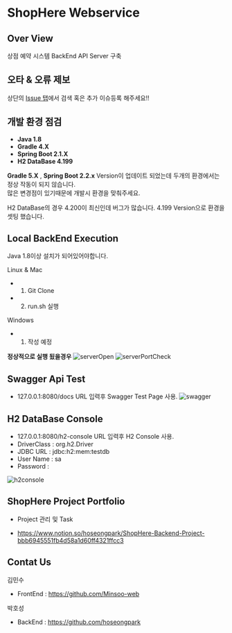 # ShopHere Webservice

## Over View
상점 예약 시스템 BackEnd API Server 구축

## 오타 & 오류 제보

상단의 [Issue 탭](https://github.com/Lion_Park/shophere/issues)에서 검색 혹은 추가 이슈등록 해주세요!!

## 개발 환경 점검
* **Java 1.8**
* **Gradle 4.X**
* **Spring Boot 2.1.X**
* **H2 DataBase 4.199**

**Gradle 5.X** , **Spring Boot 2.2.x** Version이 업데이트 되었는데 두개의 환경에서는 정상 작동이 되지 않습니다.  
많은 변경점이 있기때문에 개발시 환경을 맞춰주세요.

H2 DataBase의 경우 4.200이 최신인데 버그가 많습니다. 4.199 Version으로 환경을 셋팅 했습니다.

## Local BackEnd Execution
Java 1.8이상 설치가 되어있어야합니다.   

Linux & Mac
* 1. Git Clone
* 2. run.sh 실행

Windows
* 1. 작성 예정

**정상적으로 실행 됬을경우**
![serverOpen](https://user-images.githubusercontent.com/39320966/83196886-974ff000-a177-11ea-8c6e-b011eddedd39.png)
![serverPortCheck](https://user-images.githubusercontent.com/39320966/83197039-d0886000-a177-11ea-8c43-855c42f07b07.png)

## Swagger Api Test
* 127.0.0.1:8080/docs URL 입력후 Swagger Test Page 사용.
![swagger](https://user-images.githubusercontent.com/39320966/83198201-b3ed2780-a179-11ea-8141-2acca4a89b18.png)

## H2 DataBase Console
* 127.0.0.1:8080/h2-console URL 입력후 H2 Console 사용.
* DriverClass : org.h2.Driver
* JDBC URL : jdbc:h2:mem:testdb
* User Name : sa
* Password :

![h2console](https://user-images.githubusercontent.com/39320966/83198824-fcf1ab80-a17a-11ea-8398-d53bff3caacd.png)

## ShopHere Project Portfolio
* Project 관리 및 Task 
- https://www.notion.so/hoseongpark/ShopHere-Backend-Project-bbb6945551fb4d58a1d60ff4321ffcc3

## Contat Us

김민수
* FrontEnd : https://github.com/Minsoo-web 

박호성
* BackEnd : https://github.com/hoseongpark
